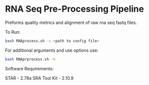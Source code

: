 # RNA Seq Pre-Processing Pipeline

Preforms quality metrics and alignment of raw rna seq fastq files.

To Run:

```bash
bash RNAprocess.sh -c <path to config file>
```

For additional arguments and use options use: 

```bash
bash RNAprprocess.sh -h 
```

Software Requirements:

STAR - 2.78a
SRA Tool Kit - 2.10.9
